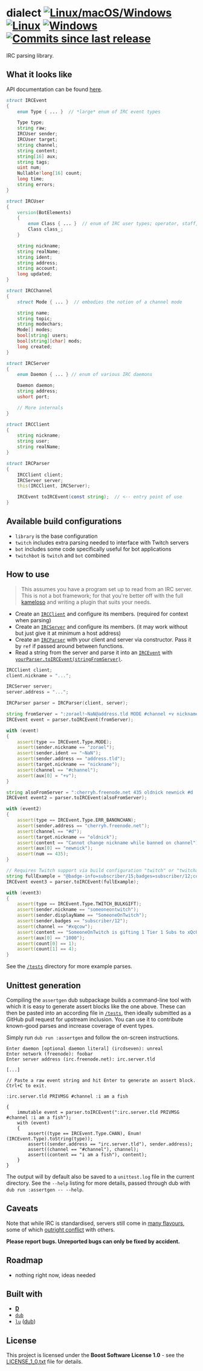# dialect [![Linux/macOS/Windows](https://img.shields.io/github/actions/workflow/status/zorael/dialect/d.yml?branch=master)](https://github.com/zorael/dialect/actions?query=workflow%3AD) [![Linux](https://img.shields.io/circleci/project/github/zorael/dialect/master.svg?logo=circleci&style=flat&maxAge=3600)](https://circleci.com/gh/zorael/dialect) [![Windows](https://img.shields.io/appveyor/ci/zorael/dialect/master.svg?logo=appveyor&style=flat&maxAge=3600)](https://ci.appveyor.com/project/zorael/dialect) [![Commits since last release](https://img.shields.io/github/commits-since/zorael/dialect/v2.0.1.svg?logo=github&style=flat&maxAge=3600)](https://github.com/zorael/dialect/compare/v2.0.1...master)

IRC parsing library.

## What it looks like

API documentation can be found [here](http://dialect.dpldocs.info).

```d
struct IRCEvent
{
    enum Type { ... }  // *large* enum of IRC event types

    Type type;
    string raw;
    IRCUser sender;
    IRCUser target;
    string channel;
    string content;
    string[16] aux;
    string tags;
    uint num;
    Nullable!long[16] count;
    long time;
    string errors;
}

struct IRCUser
{
    version(BotElements)
    {
        enum Class { ... }  // enum of IRC user types; operator, staff, and similar
        Class class_;
    }

    string nickname;
    string realName;
    string ident;
    string address;
    string account;
    long updated;
}

struct IRCChannel
{
    struct Mode { ... }  // embodies the notion of a channel mode

    string name;
    string topic;
    string modechars;
    Mode[] modes;
    bool[string] users;
    bool[string][char] mods;
    long created;
}

struct IRCServer
{
    enum Daemon { ... } // enum of various IRC daemons

    Daemon daemon;
    string address;
    ushort port;

    // More internals
}

struct IRCClient
{
    string nickname;
    string user;
    string realName;
}

struct IRCParser
{
    IRCClient client;
    IRCServer server;
    this(IRCClient, IRCServer);

    IRCEvent toIRCEvent(const string);  // <-- entry point of use
}
```

## Available build configurations

* `library` is the base configuration
* `twitch` includes extra parsing needed to interface with Twitch servers
* `bot` includes some code specifically useful for bot applications
* `twitchbot` is `twitch` and `bot` combined

## How to use

> This assumes you have a program set up to read from an IRC server. This is not a bot framework; for that you're better off with the full [kameloso](https://github.com/zorael/kameloso) and writing a plugin that suits your needs.

* Create an [`IRCClient`](http://dialect.dpldocs.info/dialect.defs.IRCClient.html) and configure its members. (required for context when parsing)
* Create an [`IRCServer`](http://dialect.dpldocs.info/dialect.defs.IRCServer.html) and configure its members. (it may work without but just give it at minimum a host address)
* Create an [`IRCParser`](http://dialect.dpldocs.info/dialect.parsing.IRCParser.html) with your client and server via constructor. Pass it by `ref` if passed around between functions.
* Read a string from the server and parse it into an [`IRCEvent`](http://dialect.dpldocs.info/dialect.defs.IRCEvent.html) with [`yourParser.toIRCEvent(stringFromServer)`](http://dialect.dpldocs.info/dialect.parsing.toIRCEvent.html).

```d
IRCClient client;
client.nickname = "...";

IRCServer server;
server.address = "...";

IRCParser parser = IRCParser(client, server);

string fromServer = ":zorael!~NaN@address.tld MODE #channel +v nickname";
IRCEvent event = parser.toIRCEvent(fromServer);

with (event)
{
    assert(type == IRCEvent.Type.MODE);
    assert(sender.nickname == "zorael");
    assert(sender.ident == "~NaN");
    assert(sender.address == "address.tld");
    assert(target.nickname == "nickname");
    assert(channel == "#channel");
    assert(aux[0] = "+v");
}

string alsoFromServer = ":cherryh.freenode.net 435 oldnick newnick #d :Cannot change nickname while banned on channel";
IRCEvent event2 = parser.toIRCEvent(alsoFromServer);

with (event2)
{
    assert(type == IRCEvent.Type.ERR_BANONCHAN);
    assert(sender.address == "cherryh.freenode.net");
    assert(channel == "#d");
    assert(target.nickname == "oldnick");
    assert(content == "Cannot change nickname while banned on channel");
    assert(aux[0] == "newnick");
    assert(num == 435);
}

// Requires Twitch support via build configuration "twitch" or "twitchagnostic"
string fullExample = "@badge-info=subscriber/15;badges=subscriber/12;color=;display-name=SomeoneOnTwitch;emotes=;flags=;id=d6729804-2bf3-495d-80ce-a2fe8ed00a26;login=someoneontwitch;mod=0;msg-id=submysterygift;msg-param-mass-gift-count=1;msg-param-origin-id=49\\s9d\\s3e\\s68\\sca\\s26\\se9\\s2a\\s6e\\s44\\sd4\\s60\\s9b\\s3d\\saa\\sb9\\s4c\\sad\\s43\\s5c;msg-param-sender-count=4;msg-param-sub-plan=1000;room-id=71092938;subscriber=1;system-msg=someoneOnTwitch\\sis\\sgifting\\s1\\sTier\\s1\\sSubs\\sto\\sxQcOW's\\scommunity!\\sThey've\\sgifted\\sa\\stotal\\sof\\s4\\sin\\sthe\\schannel!;tmi-sent-ts=1569013433362;user-id=224578549;user-type= :tmi.twitch.tv USERNOTICE #xqcow"
IRCEvent event3 = parser.toIRCEvent(fullExample);

with (event3)
{
    assert(type == IRCEvent.Type.TWITCH_BULKGIFT);
    assert(sender.nickname == "someoneontwitch");
    assert(sender.displayName == "SomeoneOnTwitch");
    assert(sender.badges == "subscriber/12");
    assert(channel == "#xqcow");
    assert(content == "SomeoneOnTwitch is gifting 1 Tier 1 Subs to xQcOW's community! They've gifted a total of 4 in the channel!");
    assert(aux[0] == "1000");
    assert(count[0] == 1);
    assert(count[1] == 4);
}
```

See the [`/tests`](/tests) directory for more example parses.

## Unittest generation

Compiling the `assertgen` dub subpackage builds a command-line tool with which it is easy to generate assert blocks like the one above. These can then be pasted into an according file in [`/tests`](/tests), then ideally submitted as a GitHub pull request for upstream inclusion. You can use it to contribute known-good parses and increase coverage of event types.

Simply run `dub run :assertgen` and follow the on-screen instructions.

```
Enter daemon [optional daemon literal] (ircdseven): unreal
Enter network (freenode): foobar
Enter server address (irc.freenode.net): irc.server.tld

[...]

// Paste a raw event string and hit Enter to generate an assert block. Ctrl+C to exit.

:irc.server.tld PRIVMSG #channel :i am a fish

{
    immutable event = parser.toIRCEvent(":irc.server.tld PRIVMSG #channel :i am a fish");
    with (event)
    {
        assert((type == IRCEvent.Type.CHAN), Enum!(IRCEvent.Type).toString(type));
        assert((sender.address == "irc.server.tld"), sender.address);
        assert((channel == "#channel"), channel);
        assert((content == "i am a fish"), content);
    }
}
```

The output will by default also be saved to a `unittest.log` file in the current directory. See the `--help` listing for more details, passed through dub with `dub run :assertgen -- --help`.

## Caveats

Note that while IRC is standardised, servers still come in [many flavours](https://upload.wikimedia.org/wikipedia/commons/thumb/d/d5/IRCd_software_implementations3.svg/1533px-IRCd_software_implementations3.svg.png), some of which [outright conflict](http://defs.ircdocs.horse/defs/numerics.html) with others.

**Please report bugs. Unreported bugs can only be fixed by accident.**

## Roadmap

* nothing right now, ideas needed

## Built with

* [**D**](https://dlang.org)
* [`dub`](https://code.dlang.org)
* [`lu`](https://github.com/zorael/lu) ([dub](http://code.dlang.org/packages/lu))

## License

This project is licensed under the **Boost Software License 1.0** - see the [LICENSE_1_0.txt](LICENSE_1_0.txt) file for details.
